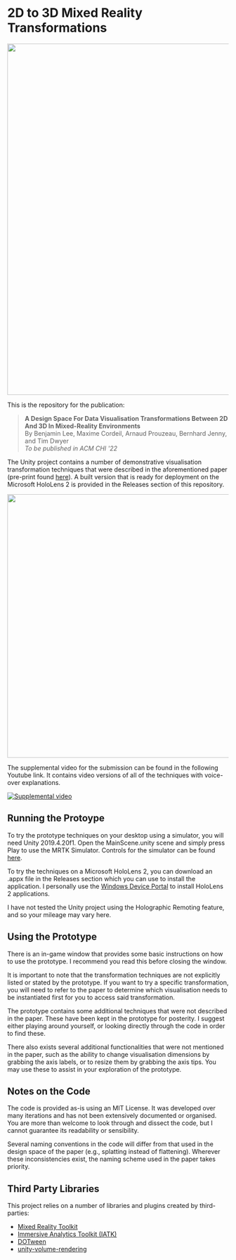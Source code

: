 # 2D to 3D Mixed Reality Transformations
<img src="https://user-images.githubusercontent.com/36180947/143180643-b3c8fa84-6997-434f-9e94-773d7767d09e.png" width="800px">

This is the repository for the publication:
> **A Design Space For Data Visualisation Transformations Between 2D And 3D In Mixed-Reality Environments**<br>
> By Benjamin Lee, Maxime Cordeil, Arnaud Prouzeau, Bernhard Jenny, and Tim Dwyer<br>
> *To be published in ACM CHI '22*

The Unity project contains a number of demonstrative visualisation transformation techniques that were described in the aforementioned paper (pre-print found [here](https://benjaminchlee.github.io/files/Lee2022DesignSpace.pdf)). A built version that is ready for deployment on the Microsoft HoloLens 2 is provided in the Releases section of this repository.

<img src="https://user-images.githubusercontent.com/36180947/143182993-5204a53f-60a7-42e9-923a-7ab799e76685.png" width="600px">

The supplemental video for the submission can be found in the following Youtube link. It contains video versions of all of the techniques with voice-over explanations.

[![Supplemental video](https://img.youtube.com/vi/jjB99Ruc5gY/0.jpg)](https://www.youtube.com/watch?v=jjB99Ruc5gY)

## Running the Protoype
To try the prototype techniques on your desktop using a simulator, you will need Unity 2019.4.20f1.  Open the MainScene.unity scene and simply press Play to use the MRTK Simulator. Controls for the simulator can be found [here](https://docs.microsoft.com/en-us/windows/mixed-reality/mrtk-unity/features/input-simulation/input-simulation-service?view=mrtkunity-2021-05).

To try the techniques on a Microsoft HoloLens 2, you can download an .appx file in the Releases section which you can use to install the application. I personally use the [Windows Device Portal](https://docs.microsoft.com/en-us/windows/mixed-reality/develop/advanced-concepts/using-the-windows-device-portal#installing-an-app) to install HoloLens 2 applications.

I have not tested the Unity project using the Holographic Remoting feature, and so your mileage may vary here.

## Using the Prototype
There is an in-game window that provides some basic instructions on how to use the prototype. I recommend you read this before closing the window.

It is important to note that the transformation techniques are not explicitly listed or stated by the prototype. If you want to try a specific transformation, you will need to refer to the paper to determine which visualisation needs to be instantiated first for you to access said transformation.

The prototype contains some additional techniques that were not described in the paper. These have been kept in the prototype for posterity. I suggest either playing around yourself, or looking directly through the code in order to find these.

There also exists several additional functionalities that were not mentioned in the paper, such as the ability to change visualisation dimensions by grabbing the axis labels, or to resize them by grabbing the axis tips. You may use these to assist in your exploration of the prototype.

## Notes on the Code
The code is provided as-is using an MIT License. It was developed over many iterations and has not been extensively documented or organised. You are more than welcome to look through and dissect the code, but I cannot guarantee its readability or sensibility.

Several naming conventions in the code will differ from that used in the design space of the paper (e.g., splatting instead of flattening). Wherever these inconsistencies exist, the naming scheme used in the paper takes priority.

## Third Party Libraries
This project relies on a number of libraries and plugins created by third-parties:

 - [Mixed Reality Toolkit](https://github.com/microsoft/MixedRealityToolkit-Unity)
 - [Immersive Analytics Toolkit (IATK)](https://github.com/MaximeCordeil/IATK)
 - [DOTween](http://dotween.demigiant.com/index.php)
 - [unity-volume-rendering](https://github.com/mattatz/unity-volume-rendering)
